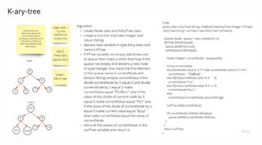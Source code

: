 K-ary-tree
![k-ary-tree](https://github.com/saraalshater/data-structures-and-algorithms/blob/main/java/k-ary-tree/codeChallange18.jpg?raw=true)
